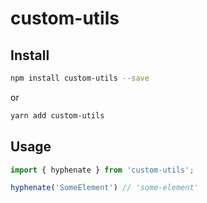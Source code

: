 # custom-utils

## Install

```sh
npm install custom-utils --save
```
or
```sh
yarn add custom-utils
```

## Usage

```ts
import { hyphenate } from 'custom-utils';

hyphenate('SomeElement') // 'some-element'
```
